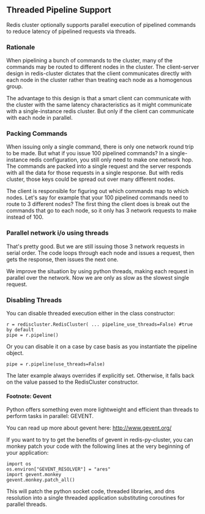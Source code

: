 ## Threaded Pipeline Support
Redis cluster optionally supports parallel execution of pipelined commands to reduce latency of pipelined requests via threads. 

### Rationale
When pipelining a bunch of commands to the cluster, many of the commands may be routed to different nodes in the cluster. The client-server design in redis-cluster dictates that the client communicates directly with each node in the cluster rather than treating each node as a homogenous group. 

The advantage to this design is that a smart client can communicate with the cluster with the same latency characteristics as it might communicate with a single-instance redis cluster. But only if the client can communicate with each node in parallel. 

### Packing Commands
When issuing only a single command, there is only one network round trip to be made. But what if you issue 100 pipelined commands? In a single-instance redis configuration, you still only need to make one network hop. The commands are packed into a single request and the server responds with all the data for those requests in a single response. But with redis cluster, those keys could be spread out over many different nodes. 

The client is responsible for figuring out which commands map to which nodes. Let's say for example that your 100 pipelined commands need to route to 3 different nodes? The first thing the client does is break out the commands that go to each node, so it only has 3 network requests to make instead of 100. 

### Parallel network i/o using threads
That's pretty good. But we are still issuing those 3 network requests in serial order. The code loops through each node and issues a request, then gets the response, then issues the next one. 

We improve the situation by using python threads, making each request in parallel over the network. Now we are only as slow as the slowest single request.

### Disabling Threads
You can disable threaded execution either in the class constructor:

```
r = rediscluster.RedisCluster( ... pipeline_use_threads=False) #true by default
pipe = r.pipeline()
```

Or you can disable it on a case by case basis as you instantiate the pipeline object.

```
pipe = r.pipeline(use_threads=False)
```

The later example always overrides if explicitly set. Otherwise, it falls back on the value passed to the RedisCluster constructor.

#### Footnote: Gevent
Python offers something even more lightweight and efficient than threads to perform tasks in parallel: GEVENT.

You can read up more about gevent here: http://www.gevent.org/

If you want to try to get the benefits of gevent in redis-py-cluster, you can monkey patch your code with the following lines at the very beginning of your application:
 
```
import os
os.environ["GEVENT_RESOLVER"] = "ares"
import gevent.monkey
gevent.monkey.patch_all()
```
This will patch the python socket code, threaded libraries, and dns resolution into a single threaded application substituting coroutines for parallel threads.



